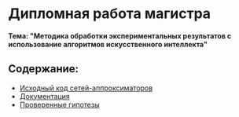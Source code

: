# Дипломная работа магистра

#### Тема: "Методика обработки экспериментальных результатов с использование алгоритмов искусственного интеллекта"


## Содержание:

* [Исходный код сетей-аппроксиматоров](/approximate)
* [Документация](/docs)
* [Проверенные гипотезы](/docs/hypothesis.md)
